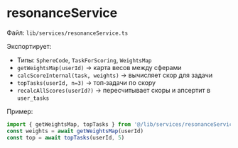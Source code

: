 # resonanceService

Файл: `lib/services/resonanceService.ts`

Экспортирует:
- Типы: `SphereCode`, `TaskForScoring`, `WeightsMap`
- `getWeightsMap(userId)` → карта весов между сферами
- `calcScoreInternal(task, weights)` → вычисляет скор для задачи
- `topTasks(userId, n=3)` → топ‑задачи по скору
- `recalcAllScores(userId?)` → пересчитывает скоры и апсертит в `user_tasks`

Пример:
```ts
import { getWeightsMap, topTasks } from '@/lib/services/resonanceService'
const weights = await getWeightsMap(userId)
const top = await topTasks(userId, 5)
```